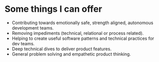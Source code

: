 # Some things I can offer
  
- Contributing towards emotionally safe, strength aligned, autonomous development teams.
- Removing impediments (technical, relational or process related).
- Helping to create useful software patterns and technical practices for dev teams.
- Deep technical dives to deliver product features.
- General problem solving and empathetic product thinking.